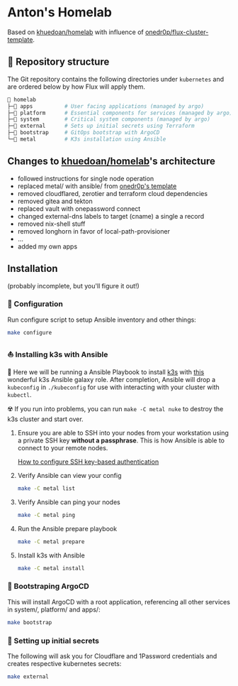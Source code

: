 # Anton's Homelab

Based on [khuedoan/homelab](https://github.com/khuedoan/homelab) with influence of [onedr0p/flux-cluster-template](https://github.com/onedr0p/flux-cluster-template).

## 📂 Repository structure

The Git repository contains the following directories under `kubernetes` and are ordered below by how Flux will apply them.

```sh
📁 homelab
├─📁 apps          # User facing applications (managed by argo)
├─📁 platform      # Essential components for services (managed by argo)
├─📁 system        # Critical system components (managed by argo)
├─📁 external      # Sets up initial secrets using Terraform
├─📁 bootstrap     # GitOps bootstrap with ArgoCD
└─📁 metal         # K3s installation using Ansible 
```

## Changes to [khuedoan/homelab](https://github.com/khuedoan/homelab)'s architecture

- followed instructions for single node operation
- replaced metal/ with ansible/ from [onedr0p's template](https://github.com/onedr0p/flux-cluster-template)
- removed cloudflared, zerotier and terraform cloud dependencies
- removed gitea and tekton
- replaced vault with onepassword connect
- changed external-dns labels to target (cname) a single a record
- removed nix-shell stuff
- removed longhorn in favor of local-path-provisioner
- ...
- added my own apps

## Installation

(probably incomplete, but you'll figure it out!)


### 📄 Configuration

Run configure script to setup Ansible inventory and other things:
```sh
make configure
```

### ⛵️ Installing k3s with Ansible

📍 Here we will be running a Ansible Playbook to install [k3s](https://k3s.io/) with [this](https://galaxy.ansible.com/xanmanning/k3s) wonderful k3s Ansible galaxy role. After completion, Ansible will drop a `kubeconfig` in `./kubeconfig` for use with interacting with your cluster with `kubectl`.

☢️ If you run into problems, you can run `make -C metal nuke` to destroy the k3s cluster and start over.

1. Ensure you are able to SSH into your nodes from your workstation using a private SSH key **without a passphrase**. This is how Ansible is able to connect to your remote nodes.

   [How to configure SSH key-based authentication](https://www.digitalocean.com/community/tutorials/how-to-configure-ssh-key-based-authentication-on-a-linux-server)

2. Verify Ansible can view your config

   ```sh
   make -C metal list
   ```

3. Verify Ansible can ping your nodes

   ```sh
   make -C metal ping
   ```

4. Run the Ansible prepare playbook

   ```sh
   make -C metal prepare
   ```

5. Install k3s with Ansible

   ```sh
   make -C metal install
   ```

### 🚀 Bootstraping ArgoCD

This will install ArgoCD with a root application, referencing all other services in system/, platform/ and apps/:
```sh
make bootstrap
```

### 🤫 Setting up initial secrets

The following will ask you for Cloudflare and 1Password credentials and creates respective kubernetes secrets:
```sh
make external
```

